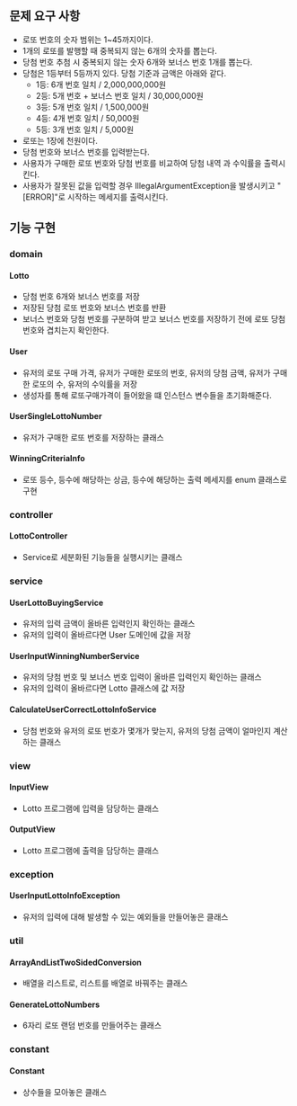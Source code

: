 ## 문제 요구 사항

- 로또 번호의 숫자 범위는 1~45까지이다.
- 1개의 로또를 발행할 때 중복되지 않는 6개의 숫자를 뽑는다.
- 당첨 번호 추첨 시 중복되지 않는 숫자 6개와 보너스 번호 1개를 뽑는다.
- 당첨은 1등부터 5등까지 있다. 당첨 기준과 금액은 아래와 같다.
    - 1등: 6개 번호 일치 / 2,000,000,000원
    - 2등: 5개 번호 + 보너스 번호 일치 / 30,000,000원
    - 3등: 5개 번호 일치 / 1,500,000원
    - 4등: 4개 번호 일치 / 50,000원
    - 5등: 3개 번호 일치 / 5,000원
- 로또는 1장에 천원이다.
- 당첨 번호와 보너스 번호를 입력받는다.
- 사용자가 구매한 로또 번호와 당첨 번호를 비교하여 당첨 내역 과 수익률을 출력시킨다.
- 사용자가 잘못된 값을 입력할 경우 IllegalArgumentException을 발생시키고 "[ERROR]"로 시작하는 메세지를 출력시킨다.


## 기능 구현

### domain

#### Lotto

- 당첨 번호 6개와 보너스 번호를 저장
- 저장된 당첨 로또 번호와 보너스 번호를 반환
- 보너스 번호와 당첨 번호를 구분하여 받고 보너스 번호를 저장하기 전에 로또 당첨 번호와 겹치는지 확인한다.


#### User

- 유저의 로또 구매 가격, 유저가 구매한 로또의 번호, 유저의 당첨 금액, 유저가 구매한 로또의 수, 유저의 수익률을 저장
- 생성자를 통해 로또구매가격이 들어왔을 떄 인스턴스 변수들을 초기화해준다. 

#### UserSingleLottoNumber 

- 유저가 구매한 로또 번호를 저장하는 클래스

#### WinningCriteriaInfo

- 로또 등수, 등수에 해당하는 상금, 등수에 해당하는 출력 메세지를 enum 클래스로 구현


### controller

#### LottoController

- Service로 세분화된 기능들을 실행시키는 클래스

### service

#### UserLottoBuyingService

- 유저의 입력 금액이 올바른 입력인지 확인하는 클래스
- 유저의 입력이 올바르다면 User 도메인에 값을 저장

#### UserInputWinningNumberService

- 유저의 당첨 번호 및 보너스 번호 입력이 올바른 입력인지 확인하는 클래스
- 유저의 입력이 올바르다면 Lotto 클래스에 값 저장

#### CalculateUserCorrectLottoInfoService

- 당첨 번호와 유저의 로또 번호가 몇개가 맞는지, 유저의 당첨 금액이 얼마인지 계산하는 클래스


### view

#### InputView

- Lotto 프로그램에 입력을 담당하는 클래스

#### OutputView

- Lotto 프로그램에 출력을 담당하는 클래스


### exception

#### UserInputLottoInfoException

- 유저의 입력에 대해 발생할 수 있는 예외들을 만들어놓은 클래스


### util

#### ArrayAndListTwoSidedConversion

- 배열을 리스트로, 리스트를 배열로 바꿔주는 클래스

#### GenerateLottoNumbers

- 6자리 로또 랜덤 번호를 만들어주는 클래스 

### constant

#### Constant

- 상수들을 모아놓은 클래스